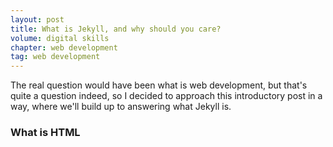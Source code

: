 ```yaml
---
layout: post
title: What is Jekyll, and why should you care?
volume: digital skills
chapter: web development
tag: web development
---
```


The real question would have been what is web development, but that's quite a question indeed, so I decided to approach this introductory post in a way, where we'll build up to answering what Jekyll is.
<!-- excerpt-end -->

### What is HTML

